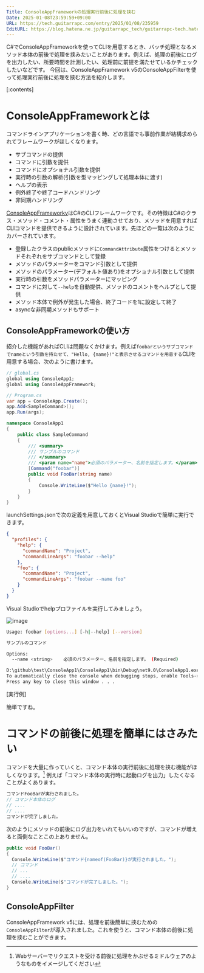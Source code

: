 ```yaml
---
Title: ConsoleAppFrameworkの処理実行前後に処理を挟む
Date: 2025-01-08T23:59:59+09:00
URL: https://tech.guitarrapc.com/entry/2025/01/08/235959
EditURL: https://blog.hatena.ne.jp/guitarrapc_tech/guitarrapc-tech.hatenablog.com/atom/entry/6802418398318544161
---
```


C#でConsoleAppFrameworkを使ってCLIを用意するとき、バッチ処理となるメソッド本体の前後で処理を挟みたいことがあります。例えば、処理の前後にログを出力したい、所要時間を計測したい、処理前に前提を満たせているかチェックしたいなどです。
今回は、ConsoleAppFramework v5のConsoleAppFilterを使って処理実行前後に処理を挟む方法を紹介します。

[:contents]

# ConsoleAppFrameworkとは

コマンドラインアプリケーションを書く時、どの言語でも事前作業が結構求められてフレームワークがほしくなります。

- サブコマンドの提供
- コマンドに引数を提供
- コマンドにオプショナル引数を提供
- 実行時の引数の解析(引数を型マッピングして処理本体に渡す)
- ヘルプの表示
- 例外終了や終了コードハンドリング
- 非同期ハンドリング

[ConsoleAppFrameworkv](https://github.com/Cysharp/ConsoleAppFramework)はC#のCLIフレームワークです。その特徴はC#のクラス・メソッド・コメント・属性をうまく連動させており、メソッドを用意すればCLIコマンドを提供できるように設計されています。先ほどの一覧は次のようにカバーされています。

- 登録したクラスのpublicメソッドに`CommandAttribute`属性をつけるとメソッドそれぞれをサブコマンドとして登録
- メソッドのパラメーターをコマンド引数として提供
- メソッドのパラメーター(デフォルト値あり)をオプショナル引数として提供
- 実行時の引数をメソッドパラメーターにマッピング
- コマンドに対して`--help`を自動提供、メソッドのコメントをヘルプとして提供
- メソッド本体で例外が発生した場合、終了コードを1に設定して終了
- asyncな非同期メソッドもサポート

## ConsoleAppFrameworkの使い方

紹介した機能があればCLIは問題なくかけます。例えば`foobarというサブコマンドでnameという引数を持たせて、"Hello, {name}!"と表示させるコマンドを用意する`CLIを用意する場合、次のように書けます。

```cs
// global.cs
global using ConsoleApp1;
global using ConsoleAppFramework;
```

```cs
// Program.cs
var app = ConsoleApp.Create();
app.Add<SampleCommand>();
app.Run(args);

namespace ConsoleApp1
{
    public class SampleCommand
    {
        /// <summary>
        /// サンプルのコマンド
        /// </summary>
        /// <param name="name">必須のパラメーター、名前を指定します。</param>
        [Command("foobar")]
        public void FooBar(string name)
        {
            Console.WriteLine($"Hello {name}!");
        }
    }
}
```

launchSettings.jsonで次の定義を用意しておくとVisual Studioで簡単に実行できます。

```json
{
  "profiles": {
    "help": {
      "commandName": "Project",
      "commandLineArgs": "foobar --help"
    },
    "foo": {
      "commandName": "Project",
      "commandLineArgs": "foobar --name foo"
    }
  }
}
```

Visual Studioでhelpプロファイルを実行してみましょう。

![image](https://github.com/user-attachments/assets/4d5f4145-4ef3-425f-8bae-7dbb1b204ebb)

```sh
Usage: foobar [options...] [-h|--help] [--version]

サンプルのコマンド

Options:
  --name <string>    必須のパラメーター、名前を指定します。 (Required)

D:\github\test\ConsoleApp1\ConsoleApp1\bin\Debug\net9.0\ConsoleApp1.exe (process 35412) exited with code 0 (0x0).
To automatically close the console when debugging stops, enable Tools->Options->Debugging->Automatically close the console when debugging stops.
Press any key to close this window . . .
```

[実行例]

簡単ですね。

# コマンドの前後に処理を簡単にはさみたい

コマンドを大量に作っていくと、コマンド本体の実行前後に処理を挟む機能がほしくなります。[^2]
例えば「コマンド本体の実行時に起動ログを出力」したくなることがよくあります。

```cs
コマンドFooBarが実行されました。
// コマンド本体のログ
// ....
// ....
コマンドが完了しました。
```

次のようにメソッドの前後にログ出力をいれてもいいのですが、コマンドが増えると面倒なことこの上ありません。

```cs
public void FooBar()
{
  Console.WriteLine($"コマンド{nameof(FooBar)}が実行されました。");
  // コマンド
  // ...
  // ....
  Console.WriteLine($"コマンドが完了しました。");
}
```

## ConsoleAppFilter

ConsoleAppFramework v5には、処理を前後簡単に挟むための`ConsoleAppFilter`が導入されました。これを使うと、コマンド本体の前後に処理を挟むことができます。




[^1]: 2024年6月にv4からv5になって大幅なパフォーマンス向上とともにAPI変更があったので注意してください。
[^2]: Webサーバーでリクエストを受ける前後に処理をかぶせるミドルウェアのようなものをイメージしてください
